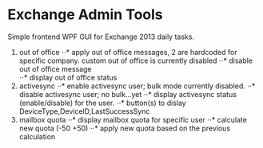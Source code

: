# Exchange Admin Tools


Simple frontend WPF GUI for Exchange 2013 daily tasks.

1. out of office
⋅⋅* apply out of office messages, 2 are hardcoded for specific company. custom out of office is currently disabled
⋅⋅* disable out of office message  
⋅⋅* display out of office status
2. activesync
⋅⋅* enable activesync user; bulk mode currently disabled.
⋅⋅* disable activesync user; no bulk...yet
⋅⋅* display activesync status (enable/disable) for the user.
⋅⋅* button(s) to dislay DeviceType,DeviceID,LastSuccessSync
3. mailbox quota
⋅⋅* display mailbox quota for specific user
⋅⋅* calculate new quota (-50 +50)
⋅⋅* apply new quota based on the previous calculation
